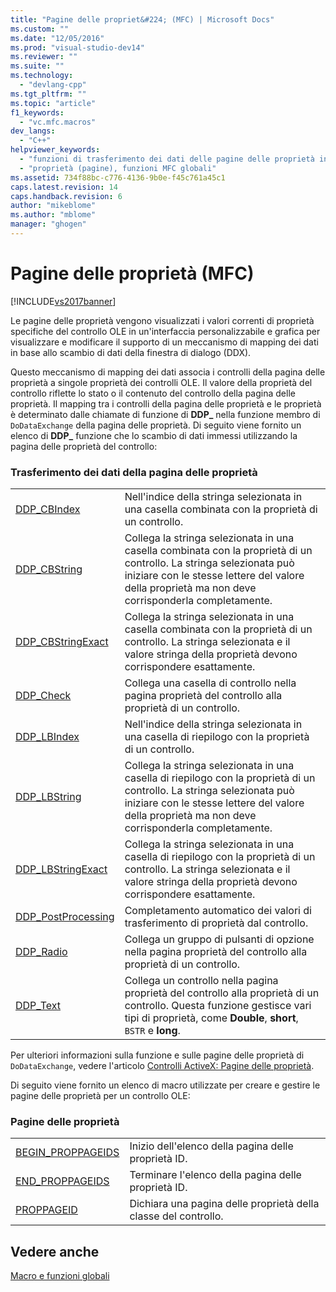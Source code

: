 ```yaml
---
title: "Pagine delle propriet&#224; (MFC) | Microsoft Docs"
ms.custom: ""
ms.date: "12/05/2016"
ms.prod: "visual-studio-dev14"
ms.reviewer: ""
ms.suite: ""
ms.technology: 
  - "devlang-cpp"
ms.tgt_pltfrm: ""
ms.topic: "article"
f1_keywords: 
  - "vc.mfc.macros"
dev_langs: 
  - "C++"
helpviewer_keywords: 
  - "funzioni di trasferimento dei dati delle pagine delle proprietà in MFC"
  - "proprietà (pagine), funzioni MFC globali"
ms.assetid: 734f88bc-c776-4136-9b0e-f45c761a45c1
caps.latest.revision: 14
caps.handback.revision: 6
author: "mikeblome"
ms.author: "mblome"
manager: "ghogen"
---
```

# Pagine delle propriet&#224; (MFC)
[!INCLUDE[vs2017banner](../../assembler/inline/includes/vs2017banner.md)]

Le pagine delle proprietà vengono visualizzati i valori correnti di proprietà specifiche del controllo OLE in un'interfaccia personalizzabile e grafica per visualizzare e modificare il supporto di un meccanismo di mapping dei dati in base allo scambio di dati della finestra di dialogo \(DDX\).  
  
 Questo meccanismo di mapping dei dati associa i controlli della pagina delle proprietà a singole proprietà dei controlli OLE.  Il valore della proprietà del controllo riflette lo stato o il contenuto del controllo della pagina delle proprietà.  Il mapping tra i controlli della pagina delle proprietà e le proprietà è determinato dalle chiamate di funzione di **DDP\_** nella funzione membro di `DoDataExchange` della pagina delle proprietà.  Di seguito viene fornito un elenco di **DDP\_** funzione che lo scambio di dati immessi utilizzando la pagina delle proprietà del controllo:  
  
### Trasferimento dei dati della pagina delle proprietà  
  
|||  
|-|-|  
|[DDP\_CBIndex](../Topic/DDP_CBIndex.md)|Nell'indice della stringa selezionata in una casella combinata con la proprietà di un controllo.|  
|[DDP\_CBString](../Topic/DDP_CBString.md)|Collega la stringa selezionata in una casella combinata con la proprietà di un controllo.  La stringa selezionata può iniziare con le stesse lettere del valore della proprietà ma non deve corrisponderla completamente.|  
|[DDP\_CBStringExact](../Topic/DDP_CBStringExact.md)|Collega la stringa selezionata in una casella combinata con la proprietà di un controllo.  La stringa selezionata e il valore stringa della proprietà devono corrispondere esattamente.|  
|[DDP\_Check](../Topic/DDP_Check.md)|Collega una casella di controllo nella pagina proprietà del controllo alla proprietà di un controllo.|  
|[DDP\_LBIndex](../Topic/DDP_LBIndex.md)|Nell'indice della stringa selezionata in una casella di riepilogo con la proprietà di un controllo.|  
|[DDP\_LBString](../Topic/DDP_LBString.md)|Collega la stringa selezionata in una casella di riepilogo con la proprietà di un controllo.  La stringa selezionata può iniziare con le stesse lettere del valore della proprietà ma non deve corrisponderla completamente.|  
|[DDP\_LBStringExact](../Topic/DDP_LBStringExact.md)|Collega la stringa selezionata in una casella di riepilogo con la proprietà di un controllo.  La stringa selezionata e il valore stringa della proprietà devono corrispondere esattamente.|  
|[DDP\_PostProcessing](../Topic/DDP_PostProcessing.md)|Completamento automatico dei valori di trasferimento di proprietà dal controllo.|  
|[DDP\_Radio](../Topic/DDP_Radio.md)|Collega un gruppo di pulsanti di opzione nella pagina proprietà del controllo alla proprietà di un controllo.|  
|[DDP\_Text](../Topic/DDP_Text.md)|Collega un controllo nella pagina proprietà del controllo alla proprietà di un controllo.  Questa funzione gestisce vari tipi di proprietà, come **Double**, **short**, `BSTR` e **long**.|  
  
 Per ulteriori informazioni sulla funzione e sulle pagine delle proprietà di `DoDataExchange`, vedere l'articolo [Controlli ActiveX: Pagine delle proprietà](../../mfc/mfc-activex-controls-property-pages.md).  
  
 Di seguito viene fornito un elenco di macro utilizzate per creare e gestire le pagine delle proprietà per un controllo OLE:  
  
### Pagine delle proprietà  
  
|||  
|-|-|  
|[BEGIN\_PROPPAGEIDS](../Topic/BEGIN_PROPPAGEIDS.md)|Inizio dell'elenco della pagina delle proprietà ID.|  
|[END\_PROPPAGEIDS](../Topic/END_PROPPAGEIDS.md)|Terminare l'elenco della pagina delle proprietà ID.|  
|[PROPPAGEID](../Topic/PROPPAGEID.md)|Dichiara una pagina delle proprietà della classe del controllo.|  
  
## Vedere anche  
 [Macro e funzioni globali](../../mfc/reference/mfc-macros-and-globals.md)